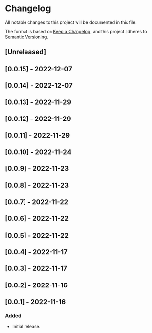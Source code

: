 # Changelog

All notable changes to this project will be documented in this file.

The format is based on [Keep a Changelog](https://keepachangelog.com/en/1.0.0/),
and this project adheres to [Semantic Versioning](https://semver.org/spec/v2.0.0.html).

## [Unreleased]

## [0.0.15] - 2022-12-07

## [0.0.14] - 2022-12-07

## [0.0.13] - 2022-11-29

## [0.0.12] - 2022-11-29

## [0.0.11] - 2022-11-29

## [0.0.10] - 2022-11-24

## [0.0.9] - 2022-11-23

## [0.0.8] - 2022-11-23

## [0.0.7] - 2022-11-22

## [0.0.6] - 2022-11-22

## [0.0.5] - 2022-11-22

## [0.0.4] - 2022-11-17

## [0.0.3] - 2022-11-17

## [0.0.2] - 2022-11-16

## [0.0.1] - 2022-11-16

### Added
- Initial release.
